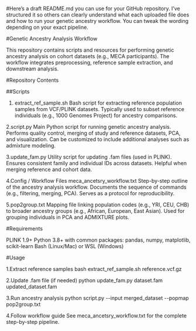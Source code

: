 #Here’s a draft README.md you can use for your GitHub repository. I’ve structured it so others can clearly understand what each uploaded file does and how to run your genetic ancestry workflow. 
You can tweak the wording depending on your exact pipeline.

#Genetic Ancestry Analysis Workflow

This repository contains scripts and resources for performing genetic ancestry analysis on cohort datasets (e.g., MECA participants). The workflow integrates preprocessing, reference sample extraction, and downstream analysis.

#Repository Contents

##Scripts

1. extract_ref_sample.sh
Bash script for extracting reference population samples from VCF/PLINK datasets.
Typically used to subset reference individuals (e.g., 1000 Genomes Project) for ancestry comparisons.

2.script.py
Main Python script for running genetic ancestry analysis.
Performs quality control, merging of study and reference datasets, PCA, and visualization.
Can be customized to include additional analyses such as admixture modeling.

3.update_fam.py
Utility script for updating .fam files (used in PLINK).
Ensures consistent family and individual IDs across datasets.
Helpful when merging reference and cohort data.

4.Config / Workflow Files
meca_ancetsry_workflow.txt
Step-by-step outline of the ancestry analysis workflow.
Documents the sequence of commands (e.g., filtering, merging, PCA).
Serves as a protocol for reproducibility.

5.pop2group.txt
Mapping file linking population codes (e.g., YRI, CEU, CHB) to broader ancestry groups (e.g., African, European, East Asian).
Used for grouping individuals in PCA and ADMIXTURE plots.

#Requirements

PLINK 1.9+
Python 3.8+ with common packages:
pandas, numpy, matplotlib, scikit-learn
Bash (Linux/Mac) or WSL (Windows)

#Usage

1.Extract reference samples
bash extract_ref_sample.sh reference.vcf.gz

2.Update .fam file (if needed)
python update_fam.py dataset.fam updated_dataset.fam

3.Run ancestry analysis
python script.py --input merged_dataset --popmap pop2group.txt

4.Follow workflow guide
See meca_ancetsry_workflow.txt for the complete step-by-step pipeline.
